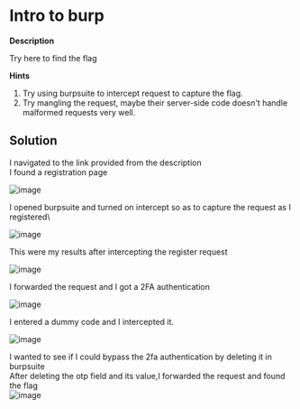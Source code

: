 # Intro to burp

**Description**

Try here to find the flag

**Hints**

1. Try using burpsuite to intercept request to capture the flag.
2. Try mangling the request, maybe their server-side code doesn't handle malformed requests very well.

## Solution
I navigated to the link provided from the description\
I found a registration page

![image](https://github.com/Bbrnn/picoCTF2024-writeups/assets/113863725/34feaf12-b28f-41f8-a385-9c12fd814c83)

I opened burpsuite and turned on intercept so as to capture the request as I registered\

![image](https://github.com/Bbrnn/picoCTF2024-writeups/assets/113863725/bfa88f73-e5d1-4b69-9e00-cb85d943bebb)

This were my results after intercepting the register request

![image](https://github.com/Bbrnn/picoCTF2024-writeups/assets/113863725/87bb724d-652e-40c2-bba8-7b32e9a4d031)

I forwarded the request and I got a 2FA authentication

![image](https://github.com/Bbrnn/picoCTF2024-writeups/assets/113863725/a31df1d9-27d8-4651-8af1-058df6fbcd42)

I entered a dummy code and I intercepted it.

![image](https://github.com/Bbrnn/picoCTF2024-writeups/assets/113863725/5336d40f-2c19-4bff-8ddb-4b165287cabb)

I wanted to see if I could bypass the 2fa authentication by deleting it in burpsuite\
After deleting the otp field and its value,I forwarded the request and found the flag\
![image](https://github.com/Bbrnn/picoCTF2024-writeups/assets/113863725/1e580eaf-e1bb-498c-996f-ed143895ed74)






